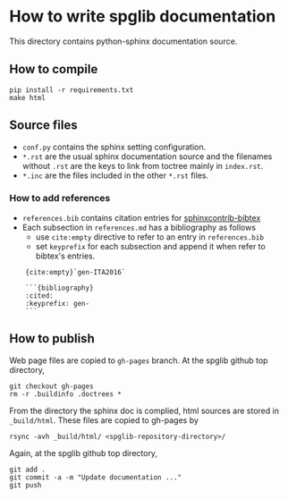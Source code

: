 # How to write spglib documentation

This directory contains python-sphinx documentation source.

## How to compile

```shell
pip install -r requirements.txt
make html
```

## Source files

- `conf.py` contains the sphinx setting configuration.
- `*.rst` are the usual sphinx documentation source and the filenames without `.rst` are the keys to link from toctree mainly in `index.rst`.
- `*.inc` are the files included in the other `*.rst` files.

### How to add references
- `references.bib` contains citation entries for [sphinxcontrib-bibtex](https://sphinxcontrib-bibtex.readthedocs.io/en/latest/index.html)
- Each subsection in `references.md` has a bibliography as follows
  - use `cite:empty` directive to refer to an entry in `references.bib`
  - set `keyprefix` for each subsection and append it when refer to bibtex's entries.

```
    {cite:empty}`gen-ITA2016`

    ```{bibliography}
    :cited:
    :keyprefix: gen-
    ```
```


## How to publish

Web page files are copied to `gh-pages` branch. At the spglib github top directory,
```
git checkout gh-pages
rm -r .buildinfo .doctrees *
```

From the directory the sphinx doc is complied, html sources are stored
in `_build/html`. These files are copied to gh-pages by
```
rsync -avh _build/html/ <spglib-repository-directory>/
```

Again, at the spglib github top directory,
```
git add .
git commit -a -m "Update documentation ..."
git push
```
